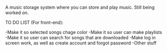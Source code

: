 A music storage system where you can store and play music. Still being worked on.

TO DO LIST (For front-end):

-Make it so selected songs chage color
-Make it so user can make playlists
-Make it so user can search for songs that are downloaded
-Make log in screen work, as well as create account and forgot password
-Other stuff
